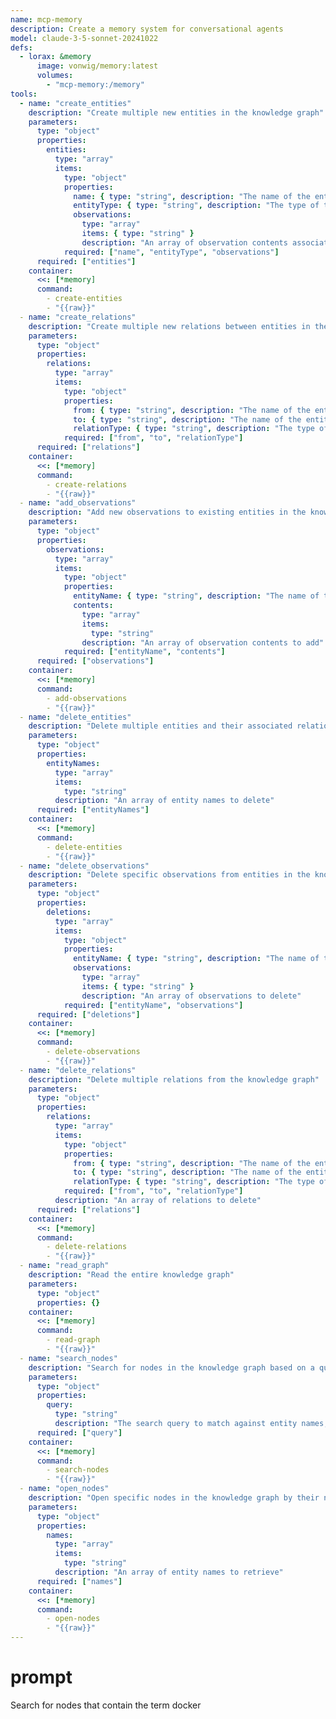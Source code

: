 ```yaml
---
name: mcp-memory
description: Create a memory system for conversational agents
model: claude-3-5-sonnet-20241022
defs:
  - lorax: &memory
      image: vonwig/memory:latest 
      volumes:
        - "mcp-memory:/memory"
tools:
  - name: "create_entities"
    description: "Create multiple new entities in the knowledge graph"
    parameters:
      type: "object"
      properties:
        entities:
          type: "array"
          items:
            type: "object"
            properties:
              name: { type: "string", description: "The name of the entity" }
              entityType: { type: "string", description: "The type of the entity" }
              observations:
                type: "array" 
                items: { type: "string" }
                description: "An array of observation contents associated with the entity"
            required: ["name", "entityType", "observations"]
      required: ["entities"]
    container:
      <<: [*memory]
      command:
        - create-entities
        - "{{raw}}"
  - name: "create_relations"
    description: "Create multiple new relations between entities in the knowledge graph. Relations should be in active voice"
    parameters:
      type: "object"
      properties:
        relations:
          type: "array"
          items:
            type: "object"
            properties:
              from: { type: "string", description: "The name of the entity where the relation starts" }
              to: { type: "string", description: "The name of the entity where the relation ends" }
              relationType: { type: "string", description: "The type of the relation" }
            required: ["from", "to", "relationType"]
      required: ["relations"]
    container:
      <<: [*memory]
      command:
        - create-relations
        - "{{raw}}"
  - name: "add_observations"
    description: "Add new observations to existing entities in the knowledge graph"
    parameters:
      type: "object"
      properties:
        observations:
          type: "array"
          items:
            type: "object"
            properties:
              entityName: { type: "string", description: "The name of the entity to add the observations to" }
              contents:
                type: "array"
                items: 
                  type: "string"
                description: "An array of observation contents to add"
            required: ["entityName", "contents"]
      required: ["observations"]
    container:
      <<: [*memory]
      command:
        - add-observations
        - "{{raw}}"
  - name: "delete_entities"
    description: "Delete multiple entities and their associated relations from the knowledge graph"
    parameters:
      type: "object"
      properties:
        entityNames:
          type: "array" 
          items: 
            type: "string"
          description: "An array of entity names to delete"
      required: ["entityNames"]
    container:
      <<: [*memory]
      command:
        - delete-entities
        - "{{raw}}"
  - name: "delete_observations"
    description: "Delete specific observations from entities in the knowledge graph"
    parameters:
      type: "object"
      properties:
        deletions:
          type: "array"
          items:
            type: "object"
            properties:
              entityName: { type: "string", description: "The name of the entity containing the observations" }
              observations:
                type: "array" 
                items: { type: "string" }
                description: "An array of observations to delete"
            required: ["entityName", "observations"]
      required: ["deletions"]
    container:
      <<: [*memory]
      command:
        - delete-observations
        - "{{raw}}"
  - name: "delete_relations"
    description: "Delete multiple relations from the knowledge graph"
    parameters:
      type: "object"
      properties:
        relations:
          type: "array" 
          items:
            type: "object"
            properties:
              from: { type: "string", description: "The name of the entity where the relation starts" }
              to: { type: "string", description: "The name of the entity where the relation ends" }
              relationType: { type: "string", description: "The type of the relation" }
            required: ["from", "to", "relationType"]
          description: "An array of relations to delete" 
      required: ["relations"]
    container:
      <<: [*memory]
      command:
        - delete-relations
        - "{{raw}}"
  - name: "read_graph"
    description: "Read the entire knowledge graph"
    parameters:
      type: "object"
      properties: {}
    container:
      <<: [*memory]
      command:
        - read-graph
        - "{{raw}}"
  - name: "search_nodes"
    description: "Search for nodes in the knowledge graph based on a query"
    parameters:
      type: "object"
      properties: 
        query: 
          type: "string"
          description: "The search query to match against entity names, types, and observation content"
      required: ["query"]
    container:
      <<: [*memory]
      command:
        - search-nodes
        - "{{raw}}"
  - name: "open_nodes"
    description: "Open specific nodes in the knowledge graph by their names"
    parameters:
      type: "object"
      properties:
        names:
          type: "array"
          items: 
            type: "string"
          description: "An array of entity names to retrieve"
      required: ["names"]
    container:
      <<: [*memory]
      command:
        - open-nodes
        - "{{raw}}"
---
```


# prompt

Search for nodes that contain the term docker
